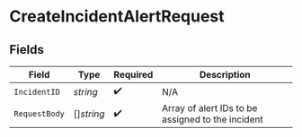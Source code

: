 # CreateIncidentAlertRequest


## Fields

| Field                                             | Type                                              | Required                                          | Description                                       |
| ------------------------------------------------- | ------------------------------------------------- | ------------------------------------------------- | ------------------------------------------------- |
| `IncidentID`                                      | *string*                                          | :heavy_check_mark:                                | N/A                                               |
| `RequestBody`                                     | []*string*                                        | :heavy_check_mark:                                | Array of alert IDs to be assigned to the incident |
